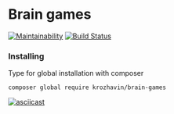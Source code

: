 # Brain games

[![Maintainability](https://api.codeclimate.com/v1/badges/98cd7311aa8265c5193a/maintainability)](https://codeclimate.com/github/ValeryKorzhavin/project-lvl1-s458/maintainability)
[![Build Status](https://travis-ci.org/ValeryKorzhavin/project-lvl1-s458.svg?branch=master)](https://travis-ci.org/ValeryKorzhavin/project-lvl1-s458)

### Installing

Type for global installation with composer
```
composer global require krozhavin/brain-games
```

[![asciicast](https://asciinema.org/a/1pJCTb9ChuAEsu4ceSQK50BJi.svg)](https://asciinema.org/a/1pJCTb9ChuAEsu4ceSQK50BJi)